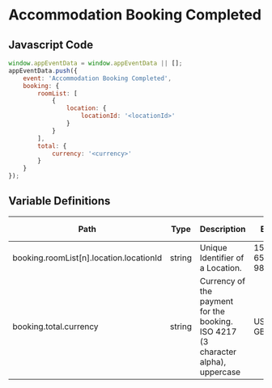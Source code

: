 # Accommodation Booking Completed

###

## Javascript Code

```js
window.appEventData = window.appEventData || [];
appEventData.push({
	event: 'Accommodation Booking Completed',
	booking: {
		roomList: [
			{
				location: {
					locationId: '<locationId>'
				}
			}
		],
		total: {
			currency: '<currency>'
		}
	}
});
```

## Variable Definitions

| Path                                    | Type   | Description                                                                        | Example               | Pattern    | Min Length | Max Length | Minimum | Maximum | Multiple Of |
| --------------------------------------- | ------ | ---------------------------------------------------------------------------------- | --------------------- | ---------- | ---------- | ---------- | ------- | ------- | ----------- |
| booking.roomList[n].location.locationId | string | Unique Identifier of a Location.                                                   | 155, 65588, 987764448 |            |            |            |         |         |             |
| booking.total.currency                  | string | Currency of the payment for the booking. ISO 4217 \(3 character alpha\), uppercase | USD, CAD, GBP, CHF    | ^[A-Z]{3}$ | 3          | 3          |         |         |             |
